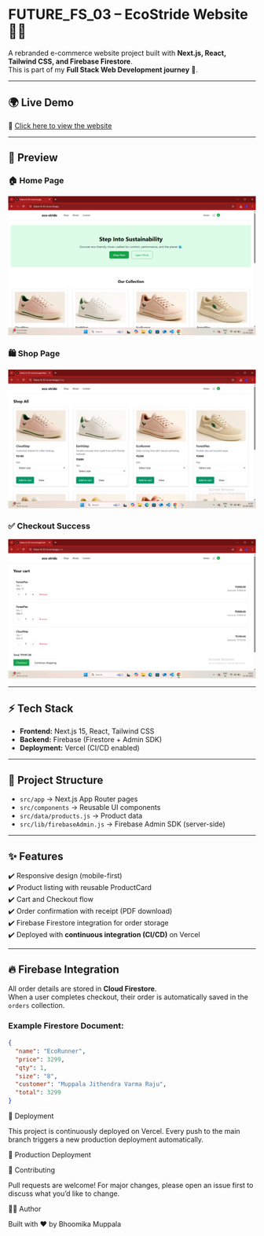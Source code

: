 # FUTURE_FS_03 – EcoStride Website 🌱👟

A rebranded e-commerce website project built with **Next.js, React, Tailwind CSS, and Firebase Firestore**.  
This is part of my **Full Stack Web Development journey** 🚀.

---

## 🌍 Live Demo
🔗 [Click here to view the website](https://future-fs-03-xi.vercel.app)

---

## 📸 Preview

### 🏠 Home Page
![Home](public/assets/screenshots/home.png)

### 🛍️ Shop Page
![Shop](public/assets/screenshots/shop.png)

### ✅ Checkout Success
![Checkout](public/assets/screenshots/checkout.png)

---

## ⚡ Tech Stack
- **Frontend:** Next.js 15, React, Tailwind CSS  
- **Backend:** Firebase (Firestore + Admin SDK)  
- **Deployment:** Vercel (CI/CD enabled)  

---

## 📂 Project Structure
- `src/app` → Next.js App Router pages  
- `src/components` → Reusable UI components  
- `src/data/products.js` → Product data  
- `src/lib/firebaseAdmin.js` → Firebase Admin SDK (server-side)  

---

## ✨ Features
✔️ Responsive design (mobile-first)  
✔️ Product listing with reusable ProductCard  
✔️ Cart and Checkout flow  
✔️ Order confirmation with receipt (PDF download)  
✔️ Firebase Firestore integration for order storage  
✔️ Deployed with **continuous integration (CI/CD)** on Vercel  

---

## 🔥 Firebase Integration

All order details are stored in **Cloud Firestore**.  
When a user completes checkout, their order is automatically saved in the `orders` collection.

### Example Firestore Document:
```json
{
  "name": "EcoRunner",
  "price": 3299,
  "qty": 1,
  "size": "8",
  "customer": "Muppala Jithendra Varma Raju",
  "total": 3299
}    

```
🚀 Deployment

This project is continuously deployed on Vercel.
Every push to the main branch triggers a new production deployment automatically.

🔗 Production Deployment

🤝 Contributing

Pull requests are welcome!
For major changes, please open an issue first to discuss what you’d like to change.

👩‍💻 Author

Built with ❤️ by Bhoomika Muppala